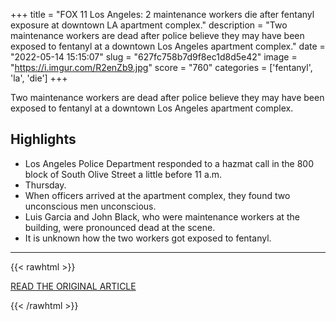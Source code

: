 +++
title = "FOX 11 Los Angeles: 2 maintenance workers die after fentanyl exposure at downtown LA apartment complex."
description = "Two maintenance workers are dead after police believe they may have been exposed to fentanyl at a downtown Los Angeles apartment complex."
date = "2022-05-14 15:15:07"
slug = "627fc758b7d9f8ec1d8d5e42"
image = "https://i.imgur.com/R2enZb9.jpg"
score = "760"
categories = ['fentanyl', 'la', 'die']
+++

Two maintenance workers are dead after police believe they may have been exposed to fentanyl at a downtown Los Angeles apartment complex.

## Highlights

- Los Angeles Police Department responded to a hazmat call in the 800 block of South Olive Street a little before 11 a.m.
- Thursday.
- When officers arrived at the apartment complex, they found two unconscious men unconscious.
- Luis Garcia and John Black, who were maintenance workers at the building, were pronounced dead at the scene.
- It is unknown how the two workers got exposed to fentanyl.

---

{{< rawhtml >}}
  <p class="article-category">
    <a target="_blank" href="https://www.foxla.com/news/2-maintenance-workers-dies-after-fentanyl-exposure-at-downtown-la-apartment-complex">READ THE ORIGINAL ARTICLE</a>
  </p>
{{< /rawhtml >}}

